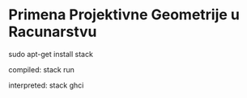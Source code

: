 # Primena Projektivne Geometrije u Racunarstvu

sudo apt-get install stack

compiled:    stack run

interpreted: stack ghci
